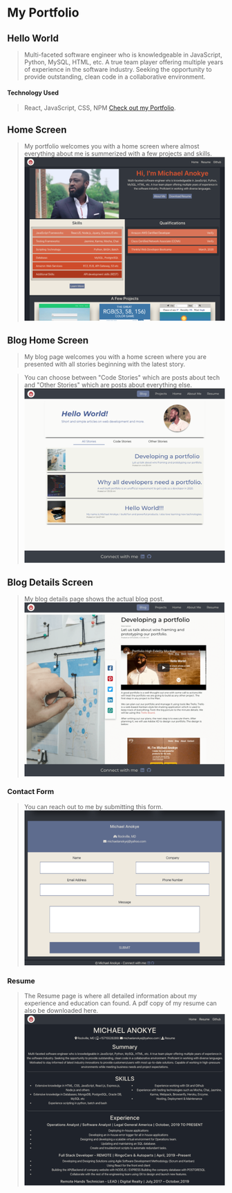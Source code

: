 # My Portfolio

## Hello World

> Multi-faceted software engineer who is knowledgeable in JavaScript, Python, MySQL, HTML, etc. 
> A true team player offering multiple years of experience in the software industry.
> Seeking the opportunity to provide outstanding, clean code in a collaborative environment.

#### Technology Used

> React, JavaScript, CSS, NPM
> [Check out my Portfolio](https://michaelanokye.com/ "Link to Wander App Landing page").

## Home Screen

> My portfolio welcomes you with a home screen where almost everything about me is summerized with a few projects and skills.
> ![Portfolio Landing Screen](public/new-portfolio.png "Portfolio Landingpage screenshot")

## Blog Home Screen

> My blog page welcomes you with a home screen where you are presented with all stories beginning with the latest story.

> You can choose between "Code Stories" which are posts about tech and "Other Stories" which are posts about everything else.
> ![Blog Home Screen](public/blogs-page.png "Blog Home screenshot")

## Blog Details Screen

> My blog details page shows the actual blog post.
> ![Blog Details Screen](public/blog-details-page.png "Blog Details screenshot")

### Contact Form

> You can reach out to me by submitting this form.
> ![Contact Form Screen](public/contact-form.png "Contact Form screenshot")

### Resume

> The Resume page is where all detailed information about my experience and education can found.
> A pdf copy of my resume can also be downloaded here.
> ![Resume Page](public/resume-srnsht.png "Resume Page screenshot")